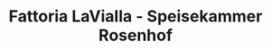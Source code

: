 ---
title: "Fattoria LaVialla - Speisekammer Rosenhof"
url: /mintraching-rosenhof/fattoria-lavialla-speisekammer-rosenhof/
shop: Großhandel
---